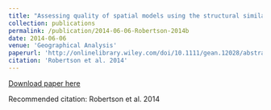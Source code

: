 ```yaml
---
title: "Assessing quality of spatial models using the structural similarity index and posterior predictive checks."
collection: publications
permalink: /publication/2014-06-06-Robertson-2014b
date: 2014-06-06
venue: 'Geographical Analysis'
paperurl: 'http://onlinelibrary.wiley.com/doi/10.1111/gean.12028/abstract'
citation: 'Robertson et al. 2014'
---
```


<a href='http://onlinelibrary.wiley.com/doi/10.1111/gean.12028/abstract'>Download paper here</a>

Recommended citation: Robertson et al. 2014
